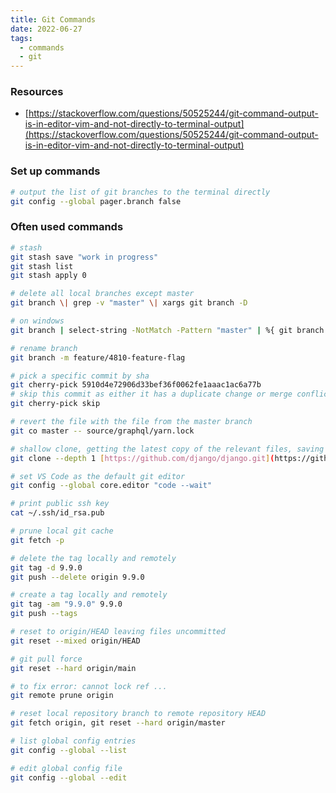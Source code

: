 ```yaml
---
title: Git Commands
date: 2022-06-27
tags:
  - commands
  - git
---
```


### Resources

- [https://stackoverflow.com/questions/50525244/git-command-output-is-in-editor-vim-and-not-directly-to-terminal-output](https://stackoverflow.com/questions/50525244/git-command-output-is-in-editor-vim-and-not-directly-to-terminal-output)

### Set up commands

```bash
# output the list of git branches to the terminal directly
git config --global pager.branch false
```

### Often used commands

```bash
# stash
git stash save "work in progress"
git stash list
git stash apply 0

# delete all local branches except master
git branch \| grep -v "master" \| xargs git branch -D

# on windows
git branch | select-string -NotMatch -Pattern "master" | %{ git branch -D $_.ToString().Trim() }

# rename branch
git branch -m feature/4810-feature-flag

# pick a specific commit by sha
git cherry-pick 5910d4e72906d33bef36f0062fe1aaac1ac6a77b
# skip this commit as either it has a duplicate change or merge conflict
git cherry-pick skip

# revert the file with the file from the master branch
git co master -- source/graphql/yarn.lock

# shallow clone, getting the latest copy of the relevant files, saving space and time
git clone --depth 1 [https://github.com/django/django.git](https://github.com/django/django.git)

# set VS Code as the default git editor
git config --global core.editor "code --wait"

# print public ssh key
cat ~/.ssh/id_rsa.pub

# prune local git cache
git fetch -p

# delete the tag locally and remotely
git tag -d 9.9.0
git push --delete origin 9.9.0

# create a tag locally and remotely
git tag -am "9.9.0" 9.9.0
git push --tags

# reset to origin/HEAD leaving files uncommitted
git reset --mixed origin/HEAD

# git pull force
git reset --hard origin/main

# to fix error: cannot lock ref ...
git remote prune origin

# reset local repository branch to remote repository HEAD
git fetch origin, git reset --hard origin/master

# list global config entries
git config --global --list

# edit global config file
git config --global --edit
```

